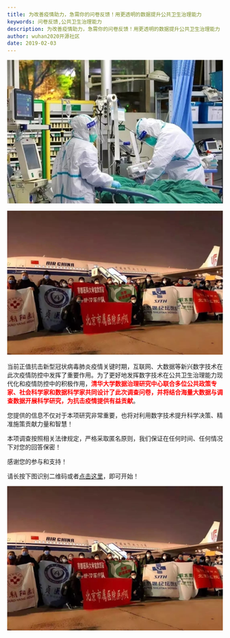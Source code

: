 ```yaml
---
title: 为改善疫情助力，急需你的问卷反馈！用更透明的数据提升公共卫生治理能力
keywords: 问卷反馈,公共卫生治理能力
description: 为改善疫情助力，急需你的问卷反馈！用更透明的数据提升公共卫生治理能力
author: wuhan2020开源社区
date: 2019-02-03
---
```


![img](/images/blog/media/need-questionnaire-1.webp)

![img](/images/blog/media/need-questionnaire-2.webp)

当前正值抗击新型冠状病毒肺炎疫情关键时期，互联网、大数据等新兴数字技术在此次疫情防控中发挥了重要作用。为了更好地发挥数字技术在公共卫生治理能力现代化和疫情防控中的积极作用，<span style="color:red">**清华大学数据治理研究中心联合多位公共政策专家、社会科学家和数据科学家共同设计了此次调查问卷，并将结合海量大数据与调查数据开展科学研究，为抗击疫情提供有益贡献**</span>。

您提供的信息不仅对于本项研究非常重要，也将对利用数字技术提升科学决策、精准施策贡献力量和智慧！

本项调查按照相关法律规定，严格采取匿名原则，我们保证在任何时间、任何情况下对您的回答保密！

感谢您的参与和支持！

请长按下图识别二维码或者[点击这里](https://www.wjx.cn/m/55148108.aspx)，即可开始！

![img](/images/blog/media/need-questionnaire-2.webp)
